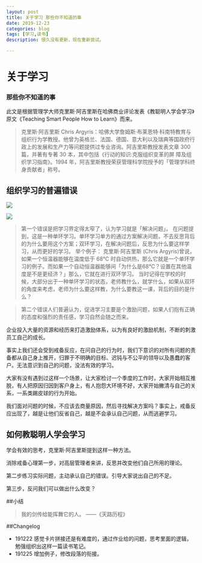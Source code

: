 ```yaml
---
layout: post
title: 关于学习 那些你不知道的事
date: 2019-12-23
categories: blog
tags: [学习,读书]
description: 很久没有更新，现在重新尝试。

---
```


#  关于学习
### 那些你不知道的事 
此文是根据管理学大师克里斯·阿吉里斯在哈佛商业评论发表《教聪明人学会学习》原文《Teaching Smart People How to Learn》而来。

>克里斯·阿吉里斯 Chris Argyris：哈佛大学詹姆斯·布莱恩特·科南特教育与组织行为学教授。他曾为英格兰、法国、德国、意大利以及瑞典等国政府行政上的发展和生产力等问题提供过专业咨询。阿吉里斯教授发表文章 300 篇，并著有专著 30 本，其中包括《行动的知识:克服组织变革的屏 障及组织学习指南》。1994 年，阿吉里斯教授荣获管理科学院授予的「管理学科终身贡献者」称号。


## 组织学习的普遍错误

![](https://tva1.sinaimg.cn/large/006tNbRwgy1ga21lzjr8cj309l09o0sp.jpg)

![](https://tva1.sinaimg.cn/large/006tNbRwgy1ga21m14b5tj309l09o74g.jpg)

> 第一个错误是把学习界定得太窄了，认为学习就是「解决问题」。
在问题提到，这是一种单环学习。单环学习单方的通过方案解决问题，不去反思背后的为什么要用这个方案；双环学习，在解决问题后，反思为什么要这样学习，从而更好的学习。 
举个例子：
>克里斯·阿吉里斯 (Chris Argyris)曾说，如果一个恒温器能够在温度低于 68℃ 时自动供热，那么它就是一个单环学习的例子。而如果一个自动恒温器能够间「为什么是68℃？设置在其他温度是不是更经济？」那么，它就在进行双环学习。
当时记得在学校的时候，大部分出于一种单环学习的状态，老师教什么，就学什么，如果从双环的角度来考虑，老师为什么要这样教，为什么要教这一课，背后的目的是什么？


>第二个错误人们普遍认为，促进学习主要是个激励问题，如果人们抱有正确的态度和强烈的责任感，学习自然会随之而来。

企业投入大量的资源和经历来打造激励体系，以为有良好的激励机制，不断的刺激员工自己的成长。

事实上我们还会受到戒备反应，在问自己的行为时，我们下意识的对所有问题的责备都从自己身上推开，归罪于不明确的目标、迟钝与不公平的领导以及愚蠢的客户。无法意识到自己的问题，没法有效的学习。

大家有没有遇到过这样一个场景，让大家检讨一个季度的工作时，大家开始相互推脱，有人把原因归因到客户身上，有人抱怨大环境不好，大家开始撇清与自己的关系，一系类踢皮球的行为开始。

我们面对问题的时候，不应该去商量原因，然后寻找解决方案吗？事实上，戒备反应出现了，越是让他们反省自己，越是不会承认自己问题，从而逃避学习。




## 如何教聪明人学会学习

学会有效的思考，克里斯·阿吉里斯提到这样一种方法。

消除戒备心理第一步，对高层管理者来讲，反思并改变他们自己所用的理论。

第二步练习实际问题，主动承认自己的错误。引导大家说出自己的不足。

第三步，反问我们可以做出什么改变？


##小结

>我的剑传给能挥舞它的人。
				——《天路历程》



##Changelog

- 191222  感觉卡片拼接还是有难度的，通过作业给的问题，思考里面的逻辑，勉强组织出这样一篇读书笔记。
- 191225  增加例子，修改段落的衔接。  
